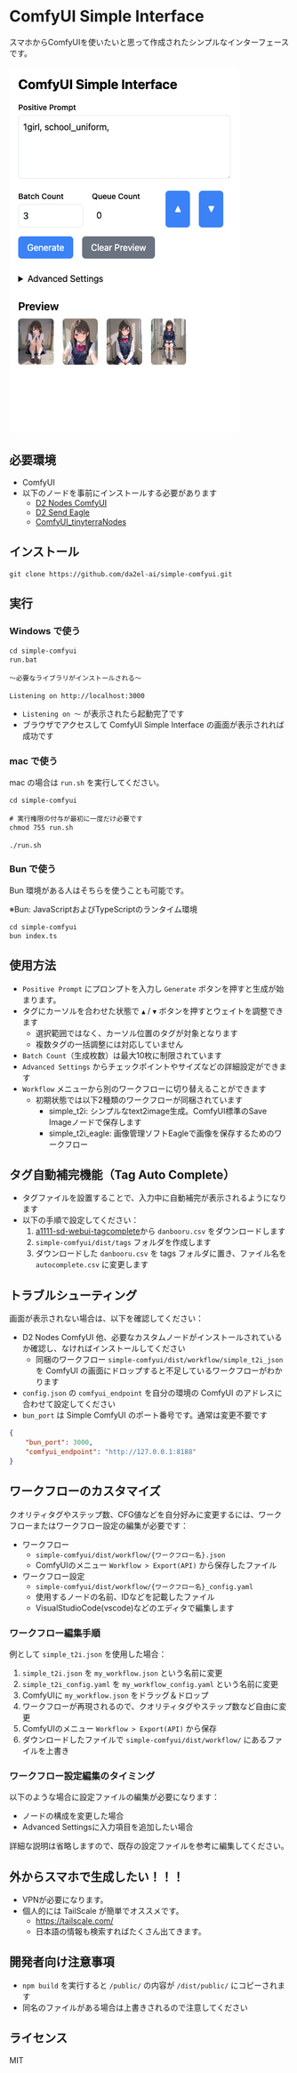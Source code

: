 # ComfyUI Simple Interface

スマホからComfyUIを使いたいと思って作成されたシンプルなインターフェースです。

![スクリーンショット](./img/screenshot_01.png)

## 必要環境

- ComfyUI
- 以下のノードを事前にインストールする必要があります
  - [D2 Nodes ComfyUI](https://github.com/da2el-ai/D2-nodes-ComfyUI)
  - [D2 Send Eagle](https://github.com/da2el-ai/ComfyUI-d2-send-eagle)
  - [ComfyUI_tinyterraNodes](https://github.com/TinyTerra/ComfyUI_tinyterraNodes)

## インストール

```
git clone https://github.com/da2el-ai/simple-comfyui.git
```

## 実行

### Windows で使う

```
cd simple-comfyui
run.bat

〜必要なライブラリがインストールされる〜

Listening on http://localhost:3000
```

- `Listening on 〜` が表示されたら起動完了です
- ブラウザでアクセスして ComfyUI Simple Interface の画面が表示されれば成功です

### mac で使う

mac の場合は `run.sh` を実行してください。

```
cd simple-comfyui

# 実行権限の付与が最初に一度だけ必要です
chmod 755 run.sh

./run.sh
```

### Bun で使う

Bun 環境がある人はそちらを使うことも可能です。

※Bun: JavaScriptおよびTypeScriptのランタイム環境

```
cd simple-comfyui
bun index.ts
```


## 使用方法

- `Positive Prompt` にプロンプトを入力し `Generate` ボタンを押すと生成が始まります。
- タグにカーソルを合わせた状態で `▲` / `▼` ボタンを押すとウェイトを調整できます
  - 選択範囲ではなく、カーソル位置のタグが対象となります
  - 複数タグの一括調整には対応していません
- `Batch Count`（生成枚数）は最大10枚に制限されています
- `Advanced Settings` からチェックポイントやサイズなどの詳細設定ができます
- `Workflow` メニューから別のワークフローに切り替えることができます
  - 初期状態では以下2種類のワークフローが同梱されています
    - simple_t2i: シンプルなtext2image生成。ComfyUI標準のSave Imageノードで保存します
    - simple_t2i_eagle: 画像管理ソフトEagleで画像を保存するためのワークフロー


## タグ自動補完機能（Tag Auto Complete）

- タグファイルを設置することで、入力中に自動補完が表示されるようになります
- 以下の手順で設定してください：
  1. [a1111-sd-webui-tagcomplete](https://github.com/DominikDoom/a1111-sd-webui-tagcomplete/blob/main/tags/danbooru.csv)から `danbooru.csv` をダウンロードします
  2. `simple-comfyui/dist/tags` フォルダを作成します
  3. ダウンロードした `danbooru.csv` を tags フォルダに置き、ファイル名を `autocomplete.csv` に変更します


## トラブルシューティング

画面が表示されない場合は、以下を確認してください：

- D2 Nodes ComfyUI 他、必要なカスタムノードがインストールされているか確認し、なければインストールしてください
  - 同梱のワークフロー `simple-comfyui/dist/workflow/simple_t2i_json` を ComfyUI の画面にドロップすると不足しているワークフローがわかります
- `config.json` の `comfyui_endpoint` を自分の環境の ComfyUI のアドレスに合わせて設定してください
- `bun_port` は Simple ComfyUI のポート番号です。通常は変更不要です

```json
{
    "bun_port": 3000,
    "comfyui_endpoint": "http://127.0.0.1:8188"
}
```

## ワークフローのカスタマイズ

クオリティタグやステップ数、CFG値などを自分好みに変更するには、ワークフローまたはワークフロー設定の編集が必要です：

- ワークフロー
  - `simple-comfyui/dist/workflow/{ワークフロー名}.json`
  - ComfyUIのメニュー `Workflow > Export(API)` から保存したファイル
- ワークフロー設定
  - `simple-comfyui/dist/workflow/{ワークフロー名}_config.yaml`
  - 使用するノードの名前、IDなどを記載したファイル
  - VisualStudioCode(vscode)などのエディタで編集します

### ワークフロー編集手順

例として `simple_t2i.json` を使用した場合：

1. `simple_t2i.json` を `my_workflow.json` という名前に変更
2. `simple_t2i_config.yaml` を `my_workflow_config.yaml` という名前に変更
3. ComfyUIに `my_workflow.json` をドラッグ＆ドロップ
4. ワークフローが再現されるので、クオリティタグやステップ数など自由に変更
5. ComfyUIのメニュー `Workflow > Export(API)` から保存
6. ダウンロードしたファイルで `simple-comfyui/dist/workflow/` にあるファイルを上書き

### ワークフロー設定編集のタイミング

以下のような場合に設定ファイルの編集が必要になります：
- ノードの構成を変更した場合
- Advanced Settingsに入力項目を追加したい場合

詳細な説明は省略しますので、既存の設定ファイルを参考に編集してください。


## 外からスマホで生成したい！！！

- VPNが必要になります。
- 個人的には TailScale が簡単でオススメです。
  - <a href="https://tailscale.com/">https://tailscale.com/</a>
  - 日本語の情報も検索すればたくさん出てきます。




## 開発者向け注意事項

- `npm build` を実行すると `/public/` の内容が `/dist/public/` にコピーされます
- 同名のファイルがある場合は上書きされるので注意してください

## ライセンス

MIT
